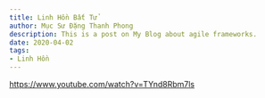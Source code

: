 ```yaml
---
title: Linh Hồn Bất Tử
author: Mục Sư Đặng Thanh Phong
description: This is a post on My Blog about agile frameworks.
date: 2020-04-02
tags:
- Linh Hồn
---
```


https://www.youtube.com/watch?v=TYnd8Rbm7ls
